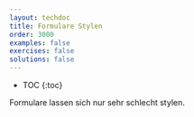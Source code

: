 ```yaml
---
layout: techdoc
title: Formulare Stylen
order: 3000
examples: false
exercises: false
solutions: false
---
```

* TOC
{:toc}

Formulare lassen sich nur sehr schlecht stylen. 